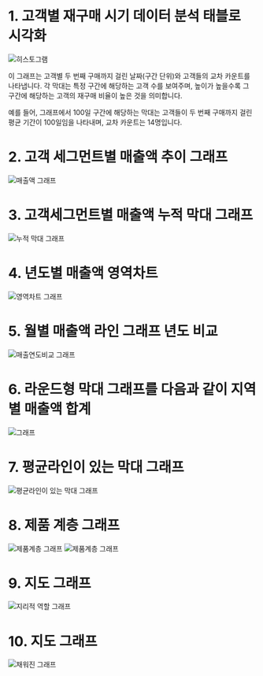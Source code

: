 # 1. 고객별 재구매 시기 데이터 분석 태블로 시각화

![히스토그램](태블로히스토그램.png)

이 그래프는 고객별 두 번째 구매까지 걸린 날짜(구간 단위)와 고객들의 교차 카운트를 나타냅니다. 각 막대는 특정 구간에 해당하는 고객 수를 보여주며, 높이가 높을수록 그 구간에 해당하는 고객의 재구매 비율이 높은 것을 의미합니다. 

예를 들어, 그래프에서 100일 구간에 해당하는 막대는 고객들이 두 번째 구매까지 걸린 평균 기간이 100일임을 나타내며, 교차 카운트는 14명입니다.

# 2. 고객 세그먼트별 매출액 추이 그래프

![매출액 그래프](이중축.png)

# 3. 고객세그먼트별 매출액 누적 막대 그래프

![누적 막대 그래프](1101.png)


# 4. 년도별 매출액 영역차트

![영역차트 그래프](라인.png)

# 5. 월별 매출액 라인 그래프 년도 비교 

![매출연도비교 그래프](결합축_라인.png)

# 6. 라운드형 막대 그래프를 다음과 같이 지역별 매출액 합계

![ 그래프](round_bar.png)

# 7. 평균라인이 있는 막대 그래프

![평균라인이 있는 막대 그래프](평균기준.png)

# 8. 제품 계층 그래프

![제품계층 그래프](계층.png)
![제품계층 그래프](계층지역.png)

# 9. 지도 그래프

![지리적 역할 그래프](지리적역할.png)

# 10. 지도 그래프

![채워진 그래프](채워진맵.png)
